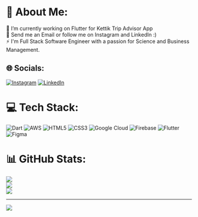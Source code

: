 # 💫 About Me:
🔭 I’m currently working on Flutter for Kettik Trip Advisor App <br>💬 Send me an Email or follow me on Instagram and LinkedIn :)<br>⚡ I'm Full Stack Software Engineer with a passion for Science and Business Management.  


## 🌐 Socials:
[![Instagram](https://img.shields.io/badge/Instagram-%23E4405F.svg?logo=Instagram&logoColor=white)](https://instagram.com/nurbek.m7) [![LinkedIn](https://img.shields.io/badge/LinkedIn-%230077B5.svg?logo=linkedin&logoColor=white)](https://linkedin.com/in/nurbek-mussabayev-94561546) 

# 💻 Tech Stack:
![Dart](https://img.shields.io/badge/dart-%230175C2.svg?style=for-the-badge&logo=dart&logoColor=white) ![AWS](https://img.shields.io/badge/AWS-%23FF9900.svg?style=for-the-badge&logo=amazon-aws&logoColor=white) ![HTML5](https://img.shields.io/badge/html5-%23E34F26.svg?style=for-the-badge&logo=html5&logoColor=white) ![CSS3](https://img.shields.io/badge/css3-%231572B6.svg?style=for-the-badge&logo=css3&logoColor=white) ![Google Cloud](https://img.shields.io/badge/Google%20Cloud-%234285F4.svg?style=for-the-badge&logo=google-cloud&logoColor=white) ![Firebase](https://img.shields.io/badge/firebase-%23039BE5.svg?style=for-the-badge&logo=firebase) ![Flutter](https://img.shields.io/badge/Flutter-%2302569B.svg?style=for-the-badge&logo=Flutter&logoColor=white) 	![Figma](https://img.shields.io/badge/figma-%23F24E1E.svg?style=for-the-badge&logo=figma&logoColor=white)
# 📊 GitHub Stats:
![](https://github-readme-stats.vercel.app/api?username=nurbekm7&theme=dark&hide_border=false&include_all_commits=true&count_private=true)<br/>
![](https://github-readme-streak-stats.herokuapp.com/?user=nurbekm7&theme=dark&hide_border=false)<br/>
![](https://github-readme-stats.vercel.app/api/top-langs/?username=nurbekm7&theme=dark&hide_border=false&include_all_commits=true&count_private=true&layout=compact)

---
[![](https://visitcount.itsvg.in/api?id=nurbekm7&icon=0&color=0)](https://visitcount.itsvg.in)

<!-- Proudly created with GPRM ( https://gprm.itsvg.in ) -->
